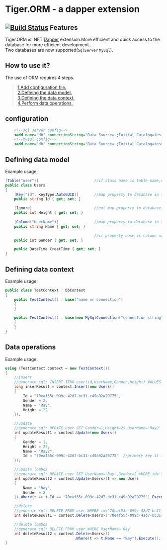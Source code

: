 # Tiger.ORM - a dapper extension
[![Build Status](https://travis-ci.com/RayLei2333/Tiger.ORM.svg?branch=master)](https://travis-ci.com/RayLei2333/Tiger.ORM)
Features
--------
Tiger.ORM is .NET [Dapper](https://github.com/StackExchange/Dapper) extension.More efficient and quick access to the database for more efficient development...<br>
Two databases are now supported(`SqlServer` `MySql`).


How to use it?
--------------
The use of ORM requires 4 steps.
> [1.Add configuration file.](#configuration)<br>
> [2.Defining the data model.](#defining-data-model)<br>
> [3.Defining the data context.](#defining-data-context)<br>
> [4.Perform data operations.](#data-operations)<br>

configuration
-------------
```xml
    <!--sql server config-->
    <add name="db" connectionString="Data Source=.;Initial Catalog=testdb;User ID=sa;Password=****;" providerName="System.Data.SqlClient" />
    <!--mysql config-->
    <add name="db" connectionString="Data Source=.;Initial Catalog=testdb;User ID=sa;Password=****;" providerName="MySql.Data.MySqlClient" />
```

Defining data model
-------------------
Example usage:

```csharp
[Table("user")]                         //if class name is table name,can choose to use or not use [TableAttribute]
public class Users
{
    [Key("id", KeyType.AutoGUID)]       //map property to database in table primary key.
    public string Id { get; set; }

    [Ignore]                            //not map property to database in table column.
    public int Height { get; set; }
    
    [Column("UserName")]                //map property to database in table column.
    public string Name { get; set; }

                                        //if property name is column name,Can choose to use or not use [ColumnAttribute]
    public int Gender { get; set; }

    public DateTime CreatTime { get; set; }
}
```

Defining data context
---------------------
Example usage:
```csharp
public class TestContext : DbContext
{
    public TestContext() : base("name or connection")
    {
    }

    public TestContext() : base(new MySqlConnection("connection string"))
    {
    }
}
```

Data operations
---------------
Example usage:
```csharp
using (TestContext context = new TestContext())
{
    //insert 
    //generate sql: INSERT ITNO user(id,UserName,Gender,Height) VALUES ('70eaf55c-099c-42d7-bc31-c49a92a29775','Ray',2,22)
    long inserResult = context.Insert(new Users()
    {
        Id = "70eaf55c-099c-42d7-bc31-c49a92a29775",
        Gender = 2,
        Name = "Ray",
        Height = 22
    });

    //update
    //generate sql: UPDATE user SET Gender=1,Height=25,UserName='Ray2' WHERE id='70eaf55c-099c-42d7-bc31-c49a92a29775'
    int updateResult1 = context.Update(new Users()
    {
        Gender = 1,
        Height = 25,
        Name = "Ray2",
        Id = "70eaf55c-099c-42d7-bc31-c49a92a29775"  //primary key it is necessary.
    });

    //update lambda
    //generate sql: UPDATE user SET UserName='Ray',Gender=2 WHERE id='70eaf55c-099c-42d7-bc31-c49a92a29775'
    int updateResult2 = context.Update<Users>(t => new Users
    {
        Name = "Ray",
        Gender = 2
    }).Where(t => t.Id == "70eaf55c-099c-42d7-bc31-c49a92a29775").Execute();

    //delete
    //generate sql: DELETE FROM user WHERE id='70eaf55c-099c-42d7-bc31-c49a92a29775'
    int deleteResult1 = context.Delete<Users>("70eaf55c-099c-42d7-bc31-c49a92a29775");

    //delete lambda
    //generate sql: DELETE FROM user WHERE UserName='Ray'
    int deleteResult2 = context.Delete<Users>()
                               .Where(t => t.Name == "Ray").Execute();
}
```